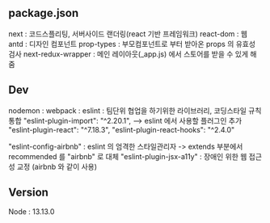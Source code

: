 ## package.json

next : 코드스플리팅, 서버사이드 랜더링(react 기반 프레임워크)
react-dom : 웹
antd : 디자인 컴포넌트
prop-types : 부모컴포넌트로 부터 받아온 props 의 유효성 검사
next-redux-wrapper : 메인 레이아웃(_app.js) 에서 스토어를 받을 수 있게 해줌
## Dev

nodemon :
webpack :
eslint : 팀단위 협업을 하기위한 라이브러리, 코딩스타일 규칙 통합
"eslint-plugin-import": "^2.20.1", --> eslint 에서 사용할 플러그인 추가
"eslint-plugin-react": "^7.18.3",
"eslint-plugin-react-hooks": "^2.4.0"

"eslint-config-airbnb" : eslint 의 엄격한 스타일관리자 -> extends 부분에서 recommended 를 "airbnb" 로 대체 
"eslint-plugin-jsx-a11y" : 장애인 위한 웹 접근성 교정 (airbnb 와 같이 사용)
## Version
Node : 13.13.0